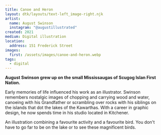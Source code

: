```yaml
---
title: Canoe and Heron
layout: dtk/layouts/text-left_image-right.njk
artist:
  name: August Swinson
  instagram: "@augustillustrated"
created: 2021
medium: Digital illustration
location:
  address: 151 Frederick Street
images:
  first: /assets/images/canoe-and-heron.webp
tags:
  - digital
---
```


**August Swinson grew up on the small Mississaugas of Scugog Islan First Nation.**

Early memories of life influenced his work as an illustrator. Swinson remembers nostalgic images of chopping and carrying wood and water, canoeing with his Grandfather or scrambling over rocks with his siblings on the islands that dot the lakes of the Kawarthas. With a career in graphic design, he now spends time in his studio located in Kitchener.

An illustration combining a favourite activity and a favourite bird. You don't have to go far to be on the lake or to see these magnificent birds.
